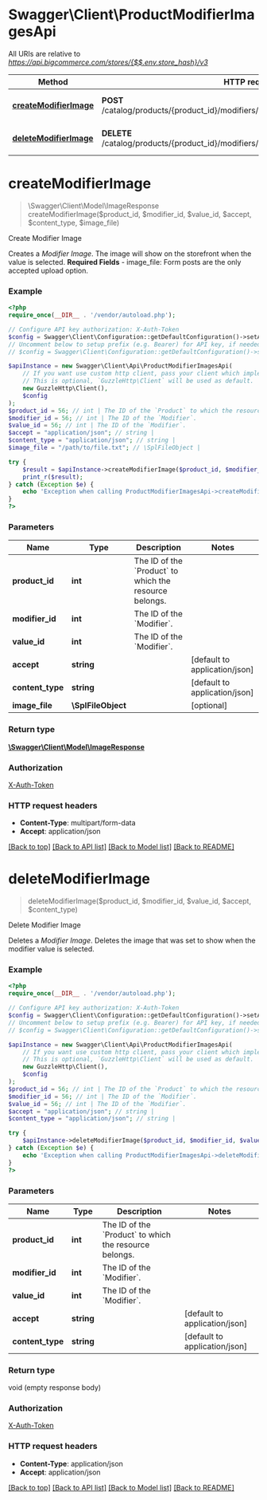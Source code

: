 # Swagger\Client\ProductModifierImagesApi

All URIs are relative to *https://api.bigcommerce.com/stores/{$$.env.store_hash}/v3*

Method | HTTP request | Description
------------- | ------------- | -------------
[**createModifierImage**](ProductModifierImagesApi.md#createModifierImage) | **POST** /catalog/products/{product_id}/modifiers/{modifier_id}/values/{value_id}/image | Create Modifier Image
[**deleteModifierImage**](ProductModifierImagesApi.md#deleteModifierImage) | **DELETE** /catalog/products/{product_id}/modifiers/{modifier_id}/values/{value_id}/image | Delete Modifier Image


# **createModifierImage**
> \Swagger\Client\Model\ImageResponse createModifierImage($product_id, $modifier_id, $value_id, $accept, $content_type, $image_file)

Create Modifier Image

Creates a *Modifier Image*.  The image will show on the storefront when the value is selected.   **Required Fields** - image_file: Form posts are the only accepted upload option.

### Example
```php
<?php
require_once(__DIR__ . '/vendor/autoload.php');

// Configure API key authorization: X-Auth-Token
$config = Swagger\Client\Configuration::getDefaultConfiguration()->setApiKey('X-Auth-Token', 'YOUR_API_KEY');
// Uncomment below to setup prefix (e.g. Bearer) for API key, if needed
// $config = Swagger\Client\Configuration::getDefaultConfiguration()->setApiKeyPrefix('X-Auth-Token', 'Bearer');

$apiInstance = new Swagger\Client\Api\ProductModifierImagesApi(
    // If you want use custom http client, pass your client which implements `GuzzleHttp\ClientInterface`.
    // This is optional, `GuzzleHttp\Client` will be used as default.
    new GuzzleHttp\Client(),
    $config
);
$product_id = 56; // int | The ID of the `Product` to which the resource belongs.
$modifier_id = 56; // int | The ID of the `Modifier`.
$value_id = 56; // int | The ID of the `Modifier`.
$accept = "application/json"; // string | 
$content_type = "application/json"; // string | 
$image_file = "/path/to/file.txt"; // \SplFileObject | 

try {
    $result = $apiInstance->createModifierImage($product_id, $modifier_id, $value_id, $accept, $content_type, $image_file);
    print_r($result);
} catch (Exception $e) {
    echo 'Exception when calling ProductModifierImagesApi->createModifierImage: ', $e->getMessage(), PHP_EOL;
}
?>
```

### Parameters

Name | Type | Description  | Notes
------------- | ------------- | ------------- | -------------
 **product_id** | **int**| The ID of the &#x60;Product&#x60; to which the resource belongs. |
 **modifier_id** | **int**| The ID of the &#x60;Modifier&#x60;. |
 **value_id** | **int**| The ID of the &#x60;Modifier&#x60;. |
 **accept** | **string**|  | [default to application/json]
 **content_type** | **string**|  | [default to application/json]
 **image_file** | **\SplFileObject**|  | [optional]

### Return type

[**\Swagger\Client\Model\ImageResponse**](../Model/ImageResponse.md)

### Authorization

[X-Auth-Token](../../README.md#X-Auth-Token)

### HTTP request headers

 - **Content-Type**: multipart/form-data
 - **Accept**: application/json

[[Back to top]](#) [[Back to API list]](../../README.md#documentation-for-api-endpoints) [[Back to Model list]](../../README.md#documentation-for-models) [[Back to README]](../../README.md)

# **deleteModifierImage**
> deleteModifierImage($product_id, $modifier_id, $value_id, $accept, $content_type)

Delete Modifier Image

Deletes a *Modifier Image*.  Deletes the image that was set to show when the modifier value is selected.

### Example
```php
<?php
require_once(__DIR__ . '/vendor/autoload.php');

// Configure API key authorization: X-Auth-Token
$config = Swagger\Client\Configuration::getDefaultConfiguration()->setApiKey('X-Auth-Token', 'YOUR_API_KEY');
// Uncomment below to setup prefix (e.g. Bearer) for API key, if needed
// $config = Swagger\Client\Configuration::getDefaultConfiguration()->setApiKeyPrefix('X-Auth-Token', 'Bearer');

$apiInstance = new Swagger\Client\Api\ProductModifierImagesApi(
    // If you want use custom http client, pass your client which implements `GuzzleHttp\ClientInterface`.
    // This is optional, `GuzzleHttp\Client` will be used as default.
    new GuzzleHttp\Client(),
    $config
);
$product_id = 56; // int | The ID of the `Product` to which the resource belongs.
$modifier_id = 56; // int | The ID of the `Modifier`.
$value_id = 56; // int | The ID of the `Modifier`.
$accept = "application/json"; // string | 
$content_type = "application/json"; // string | 

try {
    $apiInstance->deleteModifierImage($product_id, $modifier_id, $value_id, $accept, $content_type);
} catch (Exception $e) {
    echo 'Exception when calling ProductModifierImagesApi->deleteModifierImage: ', $e->getMessage(), PHP_EOL;
}
?>
```

### Parameters

Name | Type | Description  | Notes
------------- | ------------- | ------------- | -------------
 **product_id** | **int**| The ID of the &#x60;Product&#x60; to which the resource belongs. |
 **modifier_id** | **int**| The ID of the &#x60;Modifier&#x60;. |
 **value_id** | **int**| The ID of the &#x60;Modifier&#x60;. |
 **accept** | **string**|  | [default to application/json]
 **content_type** | **string**|  | [default to application/json]

### Return type

void (empty response body)

### Authorization

[X-Auth-Token](../../README.md#X-Auth-Token)

### HTTP request headers

 - **Content-Type**: application/json
 - **Accept**: application/json

[[Back to top]](#) [[Back to API list]](../../README.md#documentation-for-api-endpoints) [[Back to Model list]](../../README.md#documentation-for-models) [[Back to README]](../../README.md)

